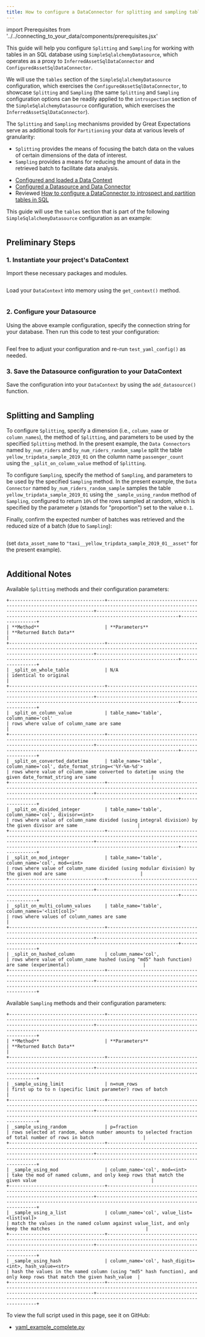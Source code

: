 ```yaml
---
title: How to configure a DataConnector for splitting and sampling tables in SQL
---
```

import Prerequisites from '../../connecting_to_your_data/components/prerequisites.jsx'

This guide will help you configure `Splitting` and `Sampling` for working with tables in an SQL database using
`SimpleSqlalchemyDatasource`, which operates as a proxy to `InferredAssetSqlDataConnector` and
`ConfiguredAssetSqlDataConnector`.

We will use the `tables` section of the `SimpleSqlalchemyDatasource` configuration, which exercises the
`ConfiguredAssetSqlDataConnector`, to showcase `Splitting` and `Sampling` (the same `Splitting` and `Sampling`
configuration options can be readily applied to the `introspection` section of the `SimpleSqlalchemyDatasource`
configuration, which exercises the `InferredAssetSqlDataConnector`).

The `Splitting` and `Sampling` mechanisms provided by Great Expectations serve as additional tools for `Partitioning`
your data at various levels of granularity:
- `Splitting` provides the means of focusing the batch data on the values of certain dimensions of the data of interest.
- `Sampling` provides a means for reducing the amount of data in the retrieved batch to facilitate data analysis.

<Prerequisites>

- [Configured and loaded a Data Context](../../../tutorials/getting_started/initialize_a_data_context.md)
- [Configured a Datasource and Data Connector](../../../reference/datasources.md)
- Reviewed [How to configure a DataConnector to introspect and partition tables in SQL](../how_to_configure_a_dataconnector_to_introspect_and_partition_tables_in_sql.md)

</Prerequisites>

This guide will use the `tables` section that is part of the following `SimpleSqlalchemyDatasource` configuration as an
example:

```python file=../../../../tests/integration/docusaurus/connecting_to_your_data/how_to_introspect_and_partition_your_data/sql_database/yaml_example_complete.py#L9-L77
```

## Preliminary Steps

### 1. Instantiate your project's DataContext

Import these necessary packages and modules.

```python file=../../../../tests/integration/docusaurus/connecting_to_your_data/how_to_introspect_and_partition_your_data/sql_database/yaml_example_complete.py#L3
```

Load your `DataContext` into memory using the `get_context()` method.

```python file=../../../../tests/integration/docusaurus/connecting_to_your_data/how_to_introspect_and_partition_your_data/sql_database/yaml_example_complete.py#L7
```

### 2. Configure your Datasource

Using the above example configuration, specify the connection string for your database.  Then run this code to test your
configuration:

```python file=../../../../tests/integration/docusaurus/connecting_to_your_data/how_to_introspect_and_partition_your_data/sql_database/yaml_example_complete.py#L86
```

Feel free to adjust your configuration and re-run `test_yaml_config()` as needed.

### 3. Save the Datasource configuration to your DataContext

Save the configuration into your `DataContext` by using the `add_datasource()` function.

```python file=../../../../tests/integration/docusaurus/connecting_to_your_data/how_to_introspect_and_partition_your_data/sql_database/yaml_example_complete.py#L88
```

## Splitting and Sampling

To configure `Splitting`, specify a dimension (i.e., `column_name` or `column_names`), the method of `Splitting`, and
parameters to be used by the specified `Splitting` method.  In the present example, the `Data Connectors` named
`by_num_riders` and `by_num_riders_random_sample` split the table `yellow_tripdata_sample_2019_01` on the column name
`passenger_count` using the `_split_on_column_value` method of `Splitting`.

To configure `Sampling`, specify the method of `Sampling`, and parameters to be used by the specified `Sampling` method.
In the present example, the `Data Connector` named `by_num_riders_random_sample` samples the table
`yellow_tripdata_sample_2019_01` using the `_sample_using_random` method of `Sampling`, configured to return `10%` of
the rows sampled at random, which is specified by the parameter `p` (stands for "proportion") set to the value `0.1`.

Finally, confirm the expected number of batches was retrieved and the reduced size of a batch (due to `Sampling`):

```python file=../../../../tests/integration/docusaurus/connecting_to_your_data/how_to_introspect_and_partition_your_data/sql_database/yaml_example_complete.py#L169-L173
```

(set `data_asset_name` to `"taxi__yellow_tripdata_sample_2019_01__asset"` for the present example).

```python file=../../../../tests/integration/docusaurus/connecting_to_your_data/how_to_introspect_and_partition_your_data/sql_database/yaml_example_complete.py#L179-L186
```

## Additional Notes

Available `Splitting` methods and their configuration parameters:

    +-----------------------------------+---------------------------------------------------------------------------------------------------------------------------------------+----------------------------------------------------------------------------------------------------+-----------------+
    | **Method**                      	| **Parameters**                                                                                                                        | **Returned Batch Data**                                                                                              |
    +-----------------------------------+---------------------------------------------------------------------------------------------------------------------------------------+----------------------------------------------------------------------------------------------------+-----------------+
    | _split_on_whole_table             | N/A                                                                                                                                   | identical to original                                                                                                |
    +-----------------------------------+---------------------------------------------------------------------------------------------------------------------------------------+----------------------------------------------------------------------------------------------------+-----------------+
    | _split_on_column_value            | table_name='table', column_name='col'                                                                                                 | rows where value of column_name are same                                                                             |
    +-----------------------------------+---------------------------------------------------------------------------------------------------------------------------------------+----------------------------------------------------------------------------------------------------+-----------------+
    | _split_on_converted_datetime      | table_name='table', column_name='col', date_format_string=<'%Y-%m-%d'>                                                                | rows where value of column_name converted to datetime using the given date_format_string are same                    |
    +-----------------------------------+---------------------------------------------------------------------------------------------------------------------------------------+----------------------------------------------------------------------------------------------------+-----------------+
    | _split_on_divided_integer         | table_name='table', column_name='col', divisor=<int>                                                                                  | rows where value of column_name divided (using integral division) by the given divisor are same                      |
    +-----------------------------------+---------------------------------------------------------------------------------------------------------------------------------------+----------------------------------------------------------------------------------------------------+-----------------+
    | _split_on_mod_integer             | table_name='table', column_name='col', mod=<int>                                                                                      | rows where value of column_name divided (using modular division) by the given mod are same                           |
    +-----------------------------------+---------------------------------------------------------------------------------------------------------------------------------------+----------------------------------------------------------------------------------------------------+-----------------+
    | _split_on_multi_column_values     | table_name='table', column_names='<list[col]>'                                                                                        | rows where values of column_names are same                                                                           |
    +-----------------------------------+---------------------------------------------------------------------------------------------------------------------------------------+----------------------------------------------------------------------------------------------------+-----------------+
    | _split_on_hashed_column           | column_name='col',                                                                                                                    | rows where value of column_name hashed (using "md5" hash function) are same (experimental)                           |
    +-----------------------------------+---------------------------------------------------------------------------------------------------------------------------------------+----------------------------------------------------------------------------------------------------------------------+


Available `Sampling` methods and their configuration parameters:

    +-----------------------------------+---------------------------------------------------------------------------------------------------------------------------------------+----------------------------------------------------------------------------------------------------------------------+
    | **Method**                      	| **Parameters**                                                                                                                        | **Returned Batch Data**                                                                                              |
    +-----------------------------------+---------------------------------------------------------------------------------------------------------------------------------------+----------------------------------------------------------------------------------------------------------------------+
    | _sample_using_limit               | n=num_rows                                                                                                                            | first up to to n (specific limit parameter) rows of batch                                                            | 
    +-----------------------------------+---------------------------------------------------------------------------------------------------------------------------------------+----------------------------------------------------------------------------------------------------------------------+
    | _sample_using_random              | p=fraction                                                                                                                            | rows selected at random, whose number amounts to selected fraction of total number of rows in batch                  |
    +-----------------------------------+---------------------------------------------------------------------------------------------------------------------------------------+----------------------------------------------------------------------------------------------------------------------+
    | _sample_using_mod                 | column_name='col', mod=<int>                                                                                                          | take the mod of named column, and only keep rows that match the given value                                          |
    +-----------------------------------+---------------------------------------------------------------------------------------------------------------------------------------+----------------------------------------------------------------------------------------------------------------------+
    | _sample_using_a_list              | column_name='col', value_list=<list[val]>                                                                                             | match the values in the named column against value_list, and only keep the matches                                   |
    +-----------------------------------+---------------------------------------------------------------------------------------------------------------------------------------+----------------------------------------------------------------------------------------------------------------------+
    | _sample_using_hash                | column_name='col', hash_digits=<int>, hash_value=<str>                                                                                | hash the values in the named column (using "md5" hash function), and only keep rows that match the given hash_value  |
    +-----------------------------------+---------------------------------------------------------------------------------------------------------------------------------------+----------------------------------------------------------------------------------------------------------------------+


To view the full script used in this page, see it on GitHub:

- [yaml_example_complete.py](https://github.com/great-expectations/great_expectations/blob/develop/tests/integration/docusaurus/connecting_to_your_data/how_to_introspect_and_partition_your_data/sql_database/yaml_example_complete.py)
